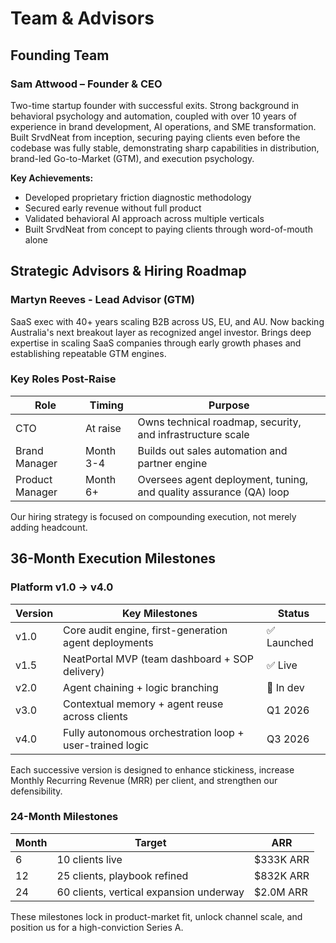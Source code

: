 # Team & Advisors

## Founding Team

### Sam Attwood – Founder & CEO

Two-time startup founder with successful exits. Strong background in behavioral psychology and automation, coupled with over 10 years of experience in brand development, AI operations, and SME transformation. Built SrvdNeat from inception, securing paying clients even before the codebase was fully stable, demonstrating sharp capabilities in distribution, brand-led Go-to-Market (GTM), and execution psychology.

**Key Achievements:**
- Developed proprietary friction diagnostic methodology
- Secured early revenue without full product
- Validated behavioral AI approach across multiple verticals
- Built SrvdNeat from concept to paying clients through word-of-mouth alone

## Strategic Advisors & Hiring Roadmap

### Martyn Reeves - Lead Advisor (GTM)
SaaS exec with 40+ years scaling B2B across US, EU, and AU. Now backing Australia's next breakout layer as recognized angel investor. Brings deep expertise in scaling SaaS companies through early growth phases and establishing repeatable GTM engines.

### Key Roles Post-Raise

| **Role** | **Timing** | **Purpose** |
|----------|------------|-------------|
| CTO | At raise | Owns technical roadmap, security, and infrastructure scale |
| Brand Manager | Month 3-4 | Builds out sales automation and partner engine |
| Product Manager | Month 6+ | Oversees agent deployment, tuning, and quality assurance (QA) loop |

Our hiring strategy is focused on compounding execution, not merely adding headcount.

## 36-Month Execution Milestones

### Platform v1.0 → v4.0

| **Version** | **Key Milestones** | **Status** |
|-------------|-------------------|------------|
| v1.0 | Core audit engine, first-generation agent deployments | ✅ Launched |
| v1.5 | NeatPortal MVP (team dashboard + SOP delivery) | ✅ Live |
| v2.0 | Agent chaining + logic branching | 🔄 In dev |
| v3.0 | Contextual memory + agent reuse across clients | Q1 2026 |
| v4.0 | Fully autonomous orchestration loop + user-trained logic | Q3 2026 |

Each successive version is designed to enhance stickiness, increase Monthly Recurring Revenue (MRR) per client, and strengthen our defensibility.

### 24-Month Milestones

| **Month** | **Target** | **ARR** |
|-----------|------------|---------|
| 6 | 10 clients live | $333K ARR |
| 12 | 25 clients, playbook refined | $832K ARR |
| 24 | 60 clients, vertical expansion underway | $2.0M ARR |

These milestones lock in product-market fit, unlock channel scale, and position us for a high-conviction Series A. 